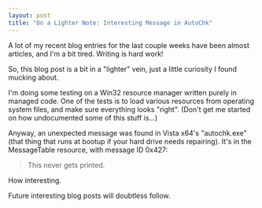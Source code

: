 ```yaml
---
layout: post
title: "On a Lighter Note: Interesting Message in AutoChk"
---
```

A lot of my recent blog entries for the last couple weeks have been almost articles, and I'm a bit tired. Writing is hard work!

So, this blog post is a bit in a "lighter" vein, just a little curiosity I found mucking about.

I'm doing some testing on a Win32 resource manager written purely in managed code. One of the tests is to load various resources from operating system files, and make sure everything looks "right". (Don't get me started on how undocumented some of this stuff is...)

Anyway, an unexpected message was found in Vista x64's "autochk.exe" (that thing that runs at bootup if your hard drive needs repairing). It's in the MessageTable resource, with message ID 0x427:

> This never gets printed.

How interesting.

Future interesting blog posts will doubtless follow.

